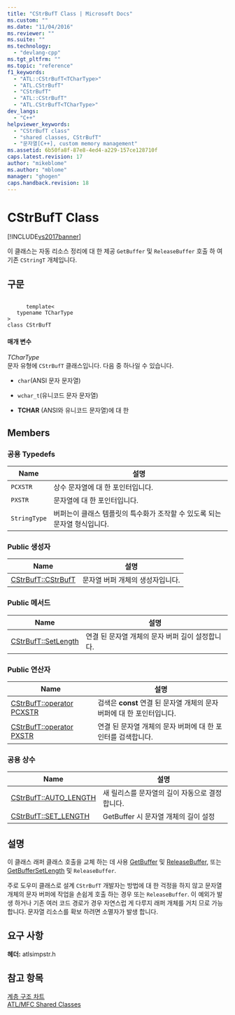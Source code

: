 ```yaml
---
title: "CStrBufT Class | Microsoft Docs"
ms.custom: ""
ms.date: "11/04/2016"
ms.reviewer: ""
ms.suite: ""
ms.technology: 
  - "devlang-cpp"
ms.tgt_pltfrm: ""
ms.topic: "reference"
f1_keywords: 
  - "ATL::CStrBufT<TCharType>"
  - "ATL.CStrBufT"
  - "CStrBufT"
  - "ATL::CStrBufT"
  - "ATL.CStrBufT<TCharType>"
dev_langs: 
  - "C++"
helpviewer_keywords: 
  - "CStrBufT class"
  - "shared classes, CStrBufT"
  - "문자열[C++], custom memory management"
ms.assetid: 6b50fa8f-87e8-4ed4-a229-157ce128710f
caps.latest.revision: 17
author: "mikeblome"
ms.author: "mblome"
manager: "ghogen"
caps.handback.revision: 18
---
```

# CStrBufT Class
[!INCLUDE[vs2017banner](../../assembler/inline/includes/vs2017banner.md)]

이 클래스는 자동 리소스 정리에 대 한 제공 `GetBuffer` 및 `ReleaseBuffer` 호출 하 여 기존 `CStringT` 개체입니다.  
  
## 구문  
  
```  
  
      template<  
   typename TCharType  
>  
class CStrBufT  
```  
  
#### 매개 변수  
 *TCharType*  
 문자 유형에 `CStrBufT` 클래스입니다.  다음 중 하나일 수 있습니다.  
  
-   `char`\(ANSI 문자 문자열\)  
  
-   `wchar_t`\(유니코드 문자 문자열\)  
  
-   **TCHAR** \(ANSI와 유니코드 문자열\)에 대 한  
  
## Members  
  
### 공용 Typedefs  
  
|Name|설명|  
|----------|--------|  
|`PCXSTR`|상수 문자열에 대 한 포인터입니다.|  
|`PXSTR`|문자열에 대 한 포인터입니다.|  
|`StringType`|버퍼는이 클래스 템플릿의 특수화가 조작할 수 있도록 되는 문자열 형식입니다.|  
  
### Public 생성자  
  
|Name|설명|  
|----------|--------|  
|[CStrBufT::CStrBufT](../Topic/CStrBufT::CStrBufT.md)|문자열 버퍼 개체의 생성자입니다.|  
  
### Public 메서드  
  
|Name|설명|  
|----------|--------|  
|[CStrBufT::SetLength](../Topic/CStrBufT::SetLength.md)|연결 된 문자열 개체의 문자 버퍼 길이 설정합니다.|  
  
### Public 연산자  
  
|Name|설명|  
|----------|--------|  
|[CStrBufT::operator PCXSTR](../Topic/CStrBufT::operator%20PCXSTR.md)|검색은  **const** 연결 된 문자열 개체의 문자 버퍼에 대 한 포인터입니다.|  
|[CStrBufT::operator PXSTR](../Topic/CStrBufT::operator%20PXSTR.md)|연결 된 문자열 개체의 문자 버퍼에 대 한 포인터를 검색합니다.|  
  
### 공용 상수  
  
|Name|설명|  
|----------|--------|  
|[CStrBufT::AUTO\_LENGTH](../Topic/CStrBufT::AUTO_LENGTH.md)|새 릴리스를 문자열의 길이 자동으로 결정 합니다.|  
|[CStrBufT::SET\_LENGTH](../Topic/CStrBufT::SET_LENGTH.md)|GetBuffer 시 문자열 개체의 길이 설정|  
  
## 설명  
 이 클래스 래퍼 클래스 호출을 교체 하는 데 사용  [GetBuffer](../Topic/CSimpleStringT::GetBuffer.md) 및  [ReleaseBuffer](../Topic/CSimpleStringT::ReleaseBuffer.md), 또는  [GetBufferSetLength](../Topic/CSimpleStringT::GetBufferSetLength.md) 및 `ReleaseBuffer`.  
  
 주로 도우미 클래스로 설계 `CStrBufT` 개발자는 방법에 대 한 걱정을 하지 않고 문자열 개체의 문자 버퍼에 작업을 손쉽게 호출 하는 경우 또는 `ReleaseBuffer`.  이 예외가 발생 하거나 기존 여러 코드 경로가 경우 자연스럽 게 다루지 래퍼 개체를 거치 므로 가능 합니다. 문자열 리소스를 확보 하려면 소멸자가 발생 합니다.  
  
## 요구 사항  
 **헤더:** atlsimpstr.h  
  
## 참고 항목  
 [계층 구조 차트](../../mfc/hierarchy-chart.md)   
 [ATL\/MFC Shared Classes](../../atl-mfc-shared/atl-mfc-shared-classes.md)